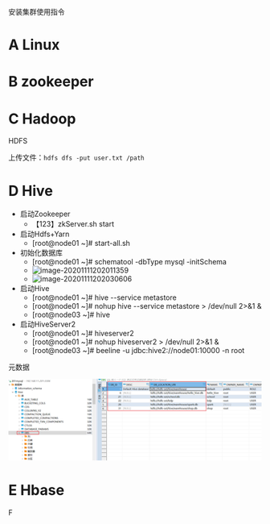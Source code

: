 安装集群使用指令

# A Linux



# B zookeeper



# C Hadoop

HDFS

上传文件：`hdfs dfs -put user.txt /path`



# D Hive

- 启动Zookeeper
  - 【123】zkServer.sh start
- 启动Hdfs+Yarn
  - [root@node01 ~]# start-all.sh
- 初始化数据库
  - [root@node01 ~]# schematool -dbType mysql -initSchema
  - ![image-20201111202011359](K:/100%2520-%2520%25E5%25AD%25A6%25E4%25B9%25A0/105_sxtbd/one/%25E5%25A4%25A7%25E6%2595%25B0%25E6%258D%25AE%25E6%2596%2587%25E6%25A1%25A3/0301Hive/006_document/Hive.assets/image-20201111202011359.png)
  - ![image-20201111202030606](K:/100%2520-%2520%25E5%25AD%25A6%25E4%25B9%25A0/105_sxtbd/one/%25E5%25A4%25A7%25E6%2595%25B0%25E6%258D%25AE%25E6%2596%2587%25E6%25A1%25A3/0301Hive/006_document/Hive.assets/image-20201111202030606.png)
- 启动Hive
  - [root@node01 ~]# hive --service metastore
  - [root@node01 ~]# nohup hive --service metastore > /dev/null 2>&1 &
  - [root@node03 ~]# hive
- 启动HiveServer2
  - [root@node01 ~]# hiveserver2
  - [root@node01 ~]# nohup hiveserver2 > /dev/null 2>&1 &
  - [root@node03 ~]# beeline -u jdbc:hive2://node01:10000 -n root





元数据

![image-20210414142032635](002_%E5%AE%89%E8%A3%85%E9%9B%86%E7%BE%A4%E4%BD%BF%E7%94%A8%E6%8C%87%E4%BB%A4.assets/image-20210414142032635.png)

# E Hbase



F 